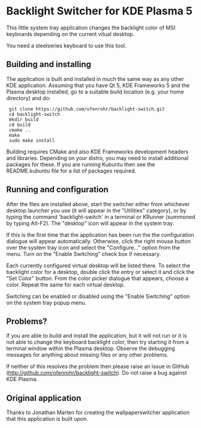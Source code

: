 Backlight Switcher for KDE Plasma 5
===================================

This little system tray application changes the backlight color of 
MSI keyboards depending on the current vitual desktop.

You need a steelseries keyboard to use this tool.


Building and installing
-----------------------

The application is built and installed in much the same way as any
other KDE application.  Assuming that you have Qt 5, KDE Frameworks 5
and the Plasma desktop installed, go to a suitable build location
(e.g. your home directory) and do:

     git clone https://github.com/ofenrohr/backlight-switch.git
     cd backlight-switch
     mkdir build
     cd build
     cmake ..
     make
     sudo make install

Building requires CMake and also KDE Frameworks development headers
and libraries.  Depending on your distro, you may need to install
additional packages for these.  If you are running Kubuntu then see
the README.kubuntu file for a list of packages required.


Running and configuration
-------------------------

After the files are installed above, start the switcher either from
whichever desktop launcher you use (it will appear in the "Utilities"
category), or by typing the command 'backlight-switch' in a terminal or
KRunner (summoned by typing Alt-F2).  The "desktop" icon will appear
in the system tray.

If this is the first time that the application has been run the the
configuration dialogue will appear automatically.  Otherwise, click
the right mouse button over the system tray icon and select the
"Configure..." option from the menu.  Turn on the "Enable Switching" 
check box if necessary.

Each currently configured virtual desktop will be listed there.  To
select the backlight color for a desktop, double click the entry or
select it and click the "Set Color" button.  From the color picker
dialogue that appears, choose a color.  Repeat the same for each
virtual desktop.

Switching can be enabled or disabled using the "Enable Switching"
option on the system tray popup menu.


Problems?
---------

If you are able to build and install the application, but it will not
run or it is not able to change the keyboard backlight color, then try
starting it from a terminal window within the Plasma desktop.  Observe
the debugging messages for anything about missing files or any other
problems.

If neither of this resolves the problem then please raise an issue in
GitHub (http://github.com/ofenrohr/backlight-switch).  Do not raise a
bug against KDE Plasma.


Original application
--------------------

Thanks to Jonathan Marten for creating the wallpaperswitcher application 
that this application is built upon.
